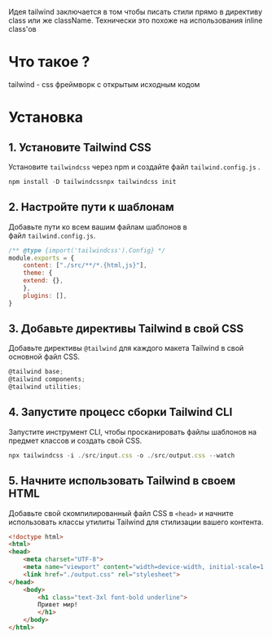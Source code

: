 Идея tailwind заключается в том чтобы писать стили прямо в директиву class или же className. Технически это похоже на использования inline class'ов 
# Что такое ?
tailwind - css фреймворк с открытым исходным кодом
# Установка 
## 1. Установите Tailwind CSS
Установите `tailwindcss` через npm и создайте файл `tailwind.config.js` .
~~~js
npm install -D tailwindcssnpx tailwindcss init
~~~
## 2. Настройте пути к шаблонам
Добавьте пути ко всем вашим файлам шаблонов в файл `tailwind.config.js`.
~~~ js
/** @type {import('tailwindcss').Config} */ 
module.exports = { 
	content: ["./src/**/*.{html,js}"],
	theme: { 
	extend: {}, 
	},
	plugins: [],
}
~~~
## 3. Добавьте директивы Tailwind в свой CSS
Добавьте директивы `@tailwind` для каждого макета Tailwind в свой основной файл CSS.
~~~ js
@tailwind base; 
@tailwind components; 
@tailwind utilities;
~~~
## 4. Запустите процесс сборки Tailwind CLI
Запустите инструмент CLI, чтобы просканировать файлы шаблонов на предмет классов и создать свой CSS.
~~~js
npx tailwindcss -i ./src/input.css -o ./src/output.css --watch
~~~
## 5. Начните использовать Tailwind в своем HTML
Добавьте свой скомпилированный файл CSS в `<head>` и начните использовать классы утилиты Tailwind для стилизации вашего контента.
~~~ html
<!doctype html> 
<html>
<head> 
	<meta charset="UTF-8"> 
	<meta name="viewport" content="width=device-width, initial-scale=1.0"> 
	<link href="./output.css" rel="stylesheet"> 
</head> 
	<body> 
		<h1 class="text-3xl font-bold underline"> 
		Привет мир! 
		</h1> 
	</body> 
</html>
~~~